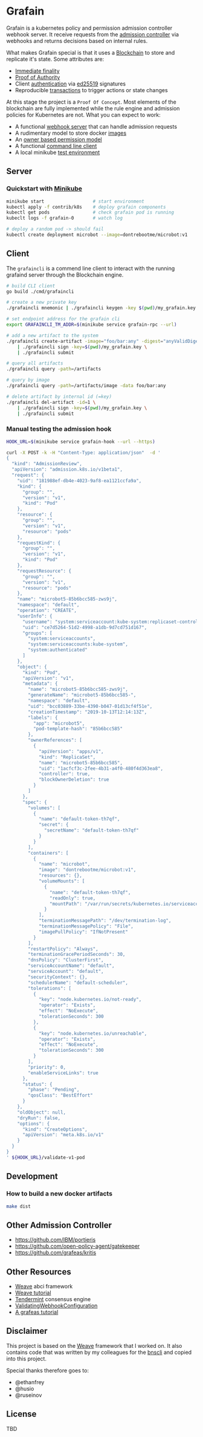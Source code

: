 # Grafain

Grafain is a kubernetes policy and permission admission controller webhook server. It receive requests from the 
[admission controller](https://kubernetes.io/docs/reference/access-authn-authz/admission-controllers/) via webhooks
and returns decisions based on internal rules.

What makes Grafain special is that it uses a [Blockchain](<https://en.wikipedia.org/wiki/Blockchain_(database)>) to store
and replicate it's state. Some attributes are: 
- [Immediate finality](https://docs.iov.one/docs/weave/basics/consensus#immediate-finality)
- [Proof of Authority](https://en.wikipedia.org/wiki/Proof_of_authority)
- Client [authentication](https://docs.iov.one/docs/weave/basics/authentication) via [ed25519](https://en.wikipedia.org/wiki/Curve25519) signatures
- Reproducible [transactions](https://docs.iov.one/docs/weave/weave-api-spec/tx-sign-spec) to trigger actions or state changes

At this stage the project is a `Proof Of Concept`. Most elements of the blockchain are fully implemented while the rule engine and admission policies
for Kubernetes are not. What you can expect to work:
- A functional [webhook server](pkg/webhook/server.go) that can handle admission requests
- A rudimentary model to store docker [images](https://github.com/alpe/grafain/blob/master/pkg/artifact/codec.proto#L8)     
- An [owner based permission model](https://github.com/alpe/grafain/blob/master/pkg/artifact/codec.proto#L11)      
- A functional [command line client](cmd/grafaincli)
- A local minikube [test environment](contrib/k8s)

## Server


### Quickstart with [Minikube](https://kubernetes.io/docs/tasks/tools/install-minikube/)
```sh
minikube start                  # start environment
kubectl apply -f contrib/k8s    # deploy grafain components
kubectl get pods                # check grafain pod is running
kubeclt logs -f grafain-0       # watch log

# deploy a random pod -> should fail
kubectl create deployment microbot --image=dontrebootme/microbot:v1
```

## Client
The `grafaincli` is a commend line client to interact with the running grafaind server through the Blockchain engine. 
```sh
# build CLI client
go build ./cmd/grafaincli

# create a new private key
./grafaincli mnemonic | ./grafaincli keygen -key $(pwd)/my_grafain.key

# set endpoint address for the grafain cli
export GRAFAINCLI_TM_ADDR=$(minikube service grafain-rpc --url)

# add a new artifact to the system
./grafaincli create-artifact -image="foo/bar:any" -digest="anyValidDigest" \
    | ./grafaincli sign -key=$(pwd)/my_grafain.key \
    | ./grafaincli submit

# query all artifacts
./grafaincli query -path=/artifacts

# query by image
./grafaincli query -path=/artifacts/image -data foo/bar:any

# delete artifact by internal id (=key)
./grafaincli del-artifact -id=1 \
    | ./grafaincli sign -key=$(pwd)/my_grafain.key \
    | ./grafaincli submit
```

### Manual testing the admission hook
```sh
HOOK_URL=$(minikube service grafain-hook --url --https)

curl -X POST -k -H "Content-Type: application/json"  -d '
{
  "kind": "AdmissionReview",
  "apiVersion": "admission.k8s.io/v1beta1",
  "request": {
    "uid": "181988ef-db4e-4023-9af8-ea1121ccfa9a",
    "kind": {
      "group": "",
      "version": "v1",
      "kind": "Pod"
    },
    "resource": {
      "group": "",
      "version": "v1",
      "resource": "pods"
    },
    "requestKind": {
      "group": "",
      "version": "v1",
      "kind": "Pod"
    },
    "requestResource": {
      "group": "",
      "version": "v1",
      "resource": "pods"
    },
    "name": "microbot5-85b6bcc585-zws9j",
    "namespace": "default",
    "operation": "CREATE",
    "userInfo": {
      "username": "system:serviceaccount:kube-system:replicaset-controller",
      "uid": "ce7d5264-51d2-4998-a1db-9d7cd751d167",
      "groups": [
        "system:serviceaccounts",
        "system:serviceaccounts:kube-system",
        "system:authenticated"
      ]
    },
    "object": {
      "kind": "Pod",
      "apiVersion": "v1",
      "metadata": {
        "name": "microbot5-85b6bcc585-zws9j",
        "generateName": "microbot5-85b6bcc585-",
        "namespace": "default",
        "uid": "bcc03889-33be-4390-b047-01d13cf4f51e",
        "creationTimestamp": "2019-10-13T12:14:13Z",
        "labels": {
          "app": "microbot5",
          "pod-template-hash": "85b6bcc585"
        },
        "ownerReferences": [
          {
            "apiVersion": "apps/v1",
            "kind": "ReplicaSet",
            "name": "microbot5-85b6bcc585",
            "uid": "1acfcf3c-2fee-4b31-a4f0-480f4d363ea8",
            "controller": true,
            "blockOwnerDeletion": true
          }
        ]
      },
      "spec": {
        "volumes": [
          {
            "name": "default-token-th7qf",
            "secret": {
              "secretName": "default-token-th7qf"
            }
          }
        ],
        "containers": [
          {
            "name": "microbot",
            "image": "dontrebootme/microbot:v1",
            "resources": {},
            "volumeMounts": [
              {
                "name": "default-token-th7qf",
                "readOnly": true,
                "mountPath": "/var/run/secrets/kubernetes.io/serviceaccount"
              }
            ],
            "terminationMessagePath": "/dev/termination-log",
            "terminationMessagePolicy": "File",
            "imagePullPolicy": "IfNotPresent"
          }
        ],
        "restartPolicy": "Always",
        "terminationGracePeriodSeconds": 30,
        "dnsPolicy": "ClusterFirst",
        "serviceAccountName": "default",
        "serviceAccount": "default",
        "securityContext": {},
        "schedulerName": "default-scheduler",
        "tolerations": [
          {
            "key": "node.kubernetes.io/not-ready",
            "operator": "Exists",
            "effect": "NoExecute",
            "tolerationSeconds": 300
          },
          {
            "key": "node.kubernetes.io/unreachable",
            "operator": "Exists",
            "effect": "NoExecute",
            "tolerationSeconds": 300
          }
        ],
        "priority": 0,
        "enableServiceLinks": true
      },
      "status": {
        "phase": "Pending",
        "qosClass": "BestEffort"
      }
    },
    "oldObject": null,
    "dryRun": false,
    "options": {
      "kind": "CreateOptions",
      "apiVersion": "meta.k8s.io/v1"
    }
  }
}
' ${HOOK_URL}/validate-v1-pod

```

## Development
### How to build a new docker artifacts

```sh
make dist
```



## Other Admission Controller
* https://github.com/IBM/portieris
* https://github.com/open-policy-agent/gatekeeper
* https://github.com/grafeas/kritis
## Other Resources
* [Weave](https://docs.iov.one/docs/weave/welcome) abci framework
* [Weave tutorial](https://docs.iov.one/docs/weave-tutorial/domain)
* [Tendermint](https://github.com/tendermint/tendermint) consensus engine
* [ValidatingWebhookConfiguration](https://kubernetes.io/docs/reference/access-authn-authz/extensible-admission-controllers)
* [A grafeas tutorial](https://github.com/kelseyhightower/grafeas-tutorial)

## Disclaimer
This project is based on the [Weave](https://github.com/iov-one/weave) framework that I worked on. It also contains
code that was written by my colleagues for the [bnscli](https://github.com/iov-one/weave/tree/master/cmd/bnscli) and copied into this project.

Special thanks therefore goes to:
* @ethanfrey
* @husio
* @ruseinov   

## License
TBD